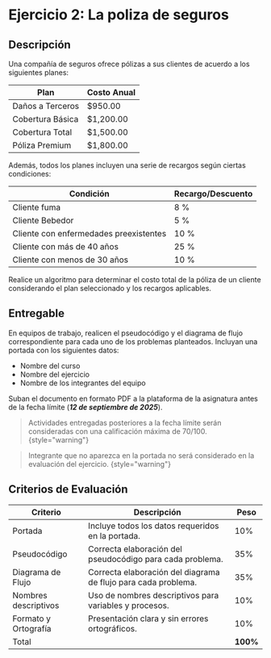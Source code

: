 # Ejercicio 2: La poliza de seguros

## Descripción

Una compañía de seguros ofrece pólizas a sus clientes de acuerdo a los siguientes planes:

| Plan             | Costo Anual |
|------------------|-------------|
| Daños a Terceros | $950.00     |
| Cobertura Básica | $1,200.00   |
| Cobertura Total  | $1,500.00   |
| Póliza Premium   | $1,800.00   |

Además, todos los planes incluyen una serie de recargos según ciertas condiciones:

| Condición                              | Recargo/Descuento |
|----------------------------------------|-------------------|
| Cliente fuma                           | 8 %               |
| Cliente Bebedor                        | 5 %               |
| Cliente con enfermedades preexistentes | 10 %              |
| Cliente con más de 40 años             | 25 %              |
| Cliente con menos de 30 años           | 10 %              |

Realice un algoritmo para determinar el costo total de la póliza de un cliente considerando el plan seleccionado y los
recargos aplicables.

## Entregable

En equipos de trabajo, realicen el pseudocódigo y el diagrama de flujo correspondiente para cada uno de los problemas
planteados. Incluyan una portada con los siguientes datos:

- Nombre del curso
- Nombre del ejercicio
- Nombre de los integrantes del equipo

Suban el documento en formato PDF a la plataforma de la asignatura antes de la fecha límite
(**_12 de septiembre de 2025_**).

> Actividades entregadas posteriores a la fecha límite serán consideradas con una calificación máxima de 70/100.
> {style="warning"}

> Integrante que no aparezca en la portada no será considerado en la evaluación del ejercicio.
> {style="warning"}

## Criterios de Evaluación

| Criterio             | Descripción                                                    | Peso     |
|----------------------|----------------------------------------------------------------|----------|
| Portada              | Incluye todos los datos requeridos en la portada.              | 10%      |
| Pseudocódigo         | Correcta elaboración del pseudocódigo para cada problema.      | 35%      | 
| Diagrama de Flujo    | Correcta elaboración del diagrama de flujo para cada problema. | 35%      |
| Nombres descriptivos | Uso de nombres descriptivos para variables y procesos.         | 10%      |
| Formato y Ortografía | Presentación clara y sin errores ortográficos.                 | 10%      |
| Total                |                                                                | **100%** |